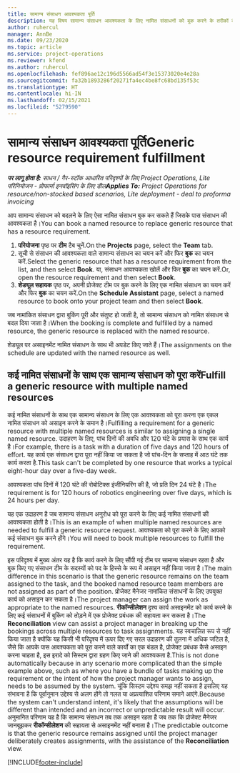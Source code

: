 ```yaml
---
title: सामान्य संसाधन आवश्यकता पूर्ति
description: यह विषय सामान्य संसाधन आवश्यकता के लिए नामित संसाधनों को बुक करने के तरीकों के बारे में जानकारी प्रदान करता है.
author: ruhercul
manager: AnnBe
ms.date: 09/23/2020
ms.topic: article
ms.service: project-operations
ms.reviewer: kfend
ms.author: ruhercul
ms.openlocfilehash: fef896ae12c196d5566ad54f3e15373020e4e28a
ms.sourcegitcommit: fa32b1893286f20271fa4ec4be8fc68bd135f53c
ms.translationtype: HT
ms.contentlocale: hi-IN
ms.lasthandoff: 02/15/2021
ms.locfileid: "5279590"
---
```

# <a name="generic-resource-requirement-fulfillment"></a><span data-ttu-id="8f528-103">सामान्य संसाधन आवश्यकता पूर्ति</span><span class="sxs-lookup"><span data-stu-id="8f528-103">Generic resource requirement fulfillment</span></span>

<span data-ttu-id="8f528-104">_**पर लागू होता है:** साधन / गैर-स्टॉक आधारित परिदृश्यों के लिए Project Operations, Lite परिनियोजन - प्रोफार्मा इनवॉइसिंग के लिए डील_</span><span class="sxs-lookup"><span data-stu-id="8f528-104">_**Applies To:** Project Operations for resource/non-stocked based scenarios, Lite deployment - deal to proforma invoicing_</span></span>

<span data-ttu-id="8f528-105">आप सामान्य संसाधन को बदलने के लिए ऐसा नामित संसाधन बुक कर सकते हैं जिसके पास संसाधन की आवश्यकता है।</span><span class="sxs-lookup"><span data-stu-id="8f528-105">You can book a named resource to replace generic resource that has a resource requirement.</span></span>

1. <span data-ttu-id="8f528-106">**परियोजना** पृष्ठ पर **टीम** टैब चुनें.</span><span class="sxs-lookup"><span data-stu-id="8f528-106">On the **Projects** page, select the **Team** tab.</span></span>
2. <span data-ttu-id="8f528-107">सूची से संसाधन की आवश्यकता वाले सामान्य संसाधन का चयन करें और फिर **बुक** का चयन करें.</span><span class="sxs-lookup"><span data-stu-id="8f528-107">Select the generic resource that has a resource requirement from the list, and then select **Book**.</span></span> <span data-ttu-id="8f528-108">या, संसाधन आवश्यकता खोलें और फिर **बुक** का चयन करें.</span><span class="sxs-lookup"><span data-stu-id="8f528-108">Or, open the resource requirement and then select **Book**.</span></span>
3. <span data-ttu-id="8f528-109">**शेड्यूल सहायक** पृष्ठ पर, अपनी प्रोजेक्ट टीम पर बुक करने के लिए एक नामित संसाधन का चयन करें और फिर **बुक** का चयन करें.</span><span class="sxs-lookup"><span data-stu-id="8f528-109">On the **Schedule Assistant** page, select a named resource to book onto your project team and then select **Book**.</span></span>

<span data-ttu-id="8f528-110">जब नामांकित संसाधन द्वारा बुकिंग पूरी और संतुष्ट हो जाती है, तो सामान्य संसाधन को नामित संसाधन से बदल दिया जाता है।</span><span class="sxs-lookup"><span data-stu-id="8f528-110">When the booking is complete and fulfilled by a named resource, the generic resource is replaced with the named resource.</span></span>

<span data-ttu-id="8f528-111">शेड्यूल पर असाइनमेंट नामित संसाधन के साथ भी अपडेट किए जाते हैं।</span><span class="sxs-lookup"><span data-stu-id="8f528-111">The assignments on the schedule are updated with the named resource as well.</span></span>

## <a name="fulfill-a-generic-resource-with-multiple-named-resources"></a><span data-ttu-id="8f528-112">कई नामित संसाधनों के साथ एक सामान्य संसाधन को पूरा करें</span><span class="sxs-lookup"><span data-stu-id="8f528-112">Fulfill a generic resource with multiple named resources</span></span>
<span data-ttu-id="8f528-113">कई नामित संसाधनों के साथ एक सामान्य संसाधन के लिए एक आवश्यकता को पूरा करना एक एकल नामित संसाधन को असाइन करने के समान है।</span><span class="sxs-lookup"><span data-stu-id="8f528-113">Fulfilling a requirement for a generic resource with multiple named resources is similar to assigning a single named resource.</span></span> <span data-ttu-id="8f528-114">उदाहरण के लिए, पांच दिनों की अवधि और 120 घंटे के प्रयास के साथ एक कार्य है।</span><span class="sxs-lookup"><span data-stu-id="8f528-114">For example, there is a task with a duration of five days and 120 hours of effort.</span></span> <span data-ttu-id="8f528-115">यह कार्य एक संसाधन द्वारा पूरा नहीं किया जा सकता है जो पांच-दिन के सप्ताह में आठ घंटे तक कार्य करता है.</span><span class="sxs-lookup"><span data-stu-id="8f528-115">This task can't be completed by one resource that works a typical eight-hour day over a five-day week.</span></span> 

<span data-ttu-id="8f528-116">आवश्यकता पांच दिनों में 120 घंटे की रोबोटिक्स इंजीनियरिंग की है, जो प्रति दिन 24 घंटे है।</span><span class="sxs-lookup"><span data-stu-id="8f528-116">The requirement is for 120 hours of robotics engineering over five days, which is 24 hours per day.</span></span>

<span data-ttu-id="8f528-117">यह एक उदाहरण है जब सामान्य संसाधन अनुरोध को पूरा करने के लिए कई नामित संसाधनों की आवश्यकता होती है।</span><span class="sxs-lookup"><span data-stu-id="8f528-117">This is an example of when multiple named resources are needed to fulfill a generic resource request.</span></span> <span data-ttu-id="8f528-118">आवश्यकता को पूरा करने के लिए आपको कई संसाधन बुक करने होंगे।</span><span class="sxs-lookup"><span data-stu-id="8f528-118">You will need to book multiple resources to fulfill the requirement.</span></span>

<span data-ttu-id="8f528-119">इस परिदृश्य में मुख्य अंतर यह है कि कार्य करने के लिए सौंपी गई टीम पर सामान्य संसाधन रहता है और बुक किए गए संसाधन टीम के सदस्यों को पद के हिस्से के रूप में असाइन नहीं किया जाता है।</span><span class="sxs-lookup"><span data-stu-id="8f528-119">The main difference in this scenario is that the generic resource remains on the team assigned to the task, and the booked named resource team members are not assigned as part of the position.</span></span> <span data-ttu-id="8f528-120">प्रोजेक्ट मैनेजर नामांकित संसाधनों के लिए उपयुक्त कार्य को असाइन कर सकता है।</span><span class="sxs-lookup"><span data-stu-id="8f528-120">The project manager can assign the work as appropriate to the named resources.</span></span> <span data-ttu-id="8f528-121">**रीकॉन्सीलेशन** दृश्य कार्य असाइनमेंट को कार्य करने के लिए कई संसाधनों में बुकिंग को तोड़ने में एक प्रोजेक्ट प्रबंधक की सहायता कर सकता है।</span><span class="sxs-lookup"><span data-stu-id="8f528-121">The **Reconciliation** view can assist a project manager in breaking up the bookings across multiple resources to task assignments.</span></span> <span data-ttu-id="8f528-122">यह स्वचालित रूप से नहीं किया जाता है क्योंकि यह किसी भी परिदृश्य में ऊपर दिए गए सरल उदाहरण की तुलना में अधिक जटिल है, जैसे कि आपके पास आवश्यकता को पूरा करने वाले कार्यों का एक बंडल है, प्रोजेक्ट प्रबंधक कैसे असाइन करना चाहता है, इस इरादे को सिस्टम द्वारा ग्रहण किए जाने की आवश्यकता है.</span><span class="sxs-lookup"><span data-stu-id="8f528-122">This is not done automatically because in any scenario more complicated than the simple example above, such as where you have a bundle of tasks making up the requirement or the intent of how the project manager wants to assign, needs to be assumed by the system.</span></span> <span data-ttu-id="8f528-123">चूंकि सिस्टम उद्देश्य समझ नहीं सकता है इसलिए यह संभावना है कि पूर्वानुमान उद्देश्य से अलग होंगे तो गलत या अप्रत्याशित परिणाम समाने आएंगे.</span><span class="sxs-lookup"><span data-stu-id="8f528-123">Because the system can't understand intent, it's likely that the assumptions will be different than intended and an incorrect or unpredictable result will occur.</span></span> <span data-ttu-id="8f528-124">अनुमानित परिणाम यह है कि सामान्य संसाधन तब तक असाइन रहता है जब तक कि प्रोजेक्ट मैनेजर जानबूझकर **रीकॉन्सीलेशन** की सहायता से असाइनमेंट नहीं बनाता है।</span><span class="sxs-lookup"><span data-stu-id="8f528-124">The predictable outcome is that the generic resource remains assigned until the project manager deliberately creates assignments, with the assistance of the **Reconciliation** view.</span></span>




[!INCLUDE[footer-include](../includes/footer-banner.md)]